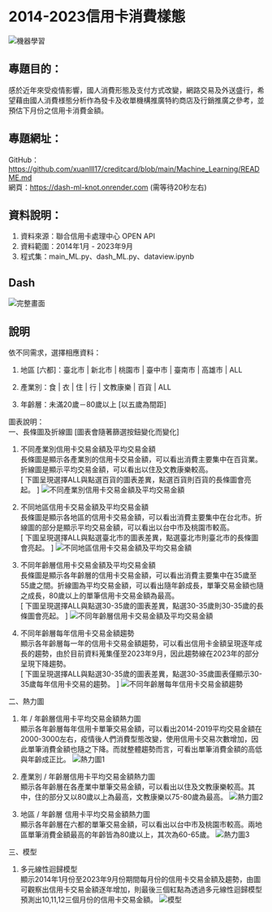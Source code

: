 # 2014-2023信用卡消費樣態
![機器學習](./images/機器學習.png)

## 專題目的：
感於近年來受疫情影響，國人消費形態及支付方式改變，網路交易及外送盛行，希望藉由國人消費様態分析作為發卡及收單機構推廣特約商店及行銷推廣之參考，並預估下月份之信用卡消費金額。

## 專題網址：
GitHub：https://github.com/xuanlll17/creditcard/blob/main/Machine_Learning/README.md  
網頁：https://dash-ml-knot.onrender.com (需等待20秒左右)

## 資料說明：
1. 資料來源：聯合信用卡處理中心 OPEN API
2. 資料範圍：2014年1月 - 2023年9月
3. 程式集：main_ML.py、dash_ML.py、dataview.ipynb

## Dash
![完整畫面](./images/dash.png)

## 說明
依不同需求，選擇相應資料：
1. 地區 [六都]：臺北市 | 新北市 | 桃園市 | 臺中市 | 臺南市 | 高雄市 | ALL

2. 產業別：食 | 衣 | 住 | 行 | 文教康樂 | 百貨 | ALL

3. 年齡層：未滿20歲－80歲以上 [以五歲為間距]

圖表說明：  
一、長條圖及折線圖 [圖表會隨著篩選按鈕變化而變化]  
1. 不同產業別信用卡交易金額及平均交易金額  
長條圖是顯示各產業別的信用卡交易金額，可以看出消費主要集中在百貨業。折線圖是顯示平均交易金額，可以看出以住及文教康樂較高。  
[ 下圖呈現選擇ALL與點選百貨的圖表差異，點選百貨則百貨的長條圖會亮起。 ]
![不同產業別信用卡交易金額及平均交易金額](./images/不同產業別信用卡交易金額.png)   

2. 不同地區信用卡交易金額及平均交易金額  
長條圖是顯示各地區的信用卡交易金額，可以看出消費主要集中在台北市。折線圖的部分是顯示平均交易金額，可以看出以台中市及桃園市較高。  
[ 下圖呈現選擇ALL與點選臺北市的圖表差異，點選臺北市則臺北市的長條圖會亮起。 ]
![不同地區信用卡交易金額及平均交易金額](./images/不同地區信用卡交易金額.png)

3. 不同年齡層信用卡交易金額及平均交易金額  
長條圖是顯示各年齡層的信用卡交易金額，可以看出消費主要集中在35歲至55歲之間。折線圖為平均交易金額，可以看出隨年齡成長，單筆交易金額也隨之成長，80歲以上的單筆信用卡交易金額為最高。  
[ 下圖呈現選擇ALL與點選30-35歲的圖表差異，點選30-35歲則30-35歲的長條圖會亮起。 ]
![不同年齡層信用卡交易金額及平均交易金額](./images/不同年齡層信用卡交易金額.png)

4. 不同年齡層每年信用卡交易金額趨勢  
顯示各年齡層每一年的信用卡交易金額趨勢，可以看出信用卡金額呈現逐年成長的趨勢，由於目前資料蒐集僅至2023年9月，因此趨勢線在2023年的部分呈現下降趨勢。  
[ 下圖呈現選擇ALL與點選30-35歲的圖表差異，點選30-35歲圖表僅顯示30-35歲每年信用卡交易的趨勢。 ]
![不同年齡層每年信用卡交易金額趨勢](./images/不同年齡層每年信用卡交易金額趨勢.png) 

二、熱力圖  
1. 年 / 年齡層信用卡平均交易金額熱力圖   
顯示各年齡層每年信用卡單筆交易金額，可以看出2014-2019平均交易金額在2000-3000左右，疫情後人們消費型態改變，使用信用卡交易次數增加，因此單筆消費金額也隨之下降。而就整體趨勢而言，可看出單筆消費金額的高低與年齡成正比。
![熱力圖1](./images/熱力圖1.png)

2. 產業別 / 年齡層信用卡平均交易金額熱力圖  
顯示各年齡層在各產業中單筆交易金額，可以看出以住及文教康樂較高。其中，住的部分又以80歲以上為最高，文教康樂以75-80歲為最高。
![熱力圖2](./images/熱力圖2.png)

3. 地區 / 年齡層 信用卡平均交易金額熱力圖  
顯示各年齡層在六都的單筆交易金額，可以看出以台中市及桃園市較高。兩地區單筆消費金額最高的年齡皆為80歲以上，其次為60-65歲。
![熱力圖3](./images/熱力圖3.png)

三、模型  
1. 多元線性迴歸模型  
顯示2014年1月份至2023年9月份期間每月份的信用卡交易金額及趨勢，由圖可觀察出信用卡交易金額逐年增加，則最後三個紅點為透過多元線性迴歸模型預測出10,11,12三個月份的信用卡交易金額。
![模型](./images/模型.png)
